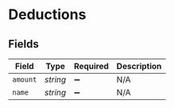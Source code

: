 # Deductions


## Fields

| Field              | Type               | Required           | Description        |
| ------------------ | ------------------ | ------------------ | ------------------ |
| `amount`           | *string*           | :heavy_minus_sign: | N/A                |
| `name`             | *string*           | :heavy_minus_sign: | N/A                |